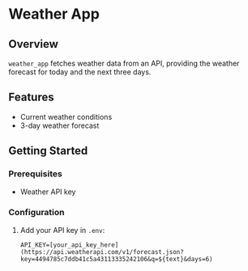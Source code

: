 # Weather App

## Overview
`weather_app` fetches weather data from an API, providing the weather forecast for today and the next three days.

## Features
- Current weather conditions
- 3-day weather forecast

## Getting Started

### Prerequisites
- Weather API key 


### Configuration
1. Add your API key in `.env`:
    ```env
    API_KEY=[your_api_key_here](https://api.weatherapi.com/v1/forecast.json?key=4494785c7ddb41c5a43113335242106&q=${text}&days=6)
    ```
